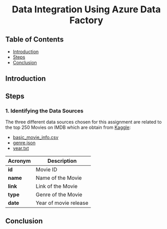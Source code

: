 <div align="center">
   <h1>Data Integration Using Azure Data Factory</h1>
</div>

## Table of Contents
- [Introduction](#introduction)
- [Steps](#steps)
- [Conclusion](#conclusion)

## Introduction
## Steps
### 1. Identifying the Data Sources
The three different data sources chosen for this assignment are related to the top 250 Movies on IMDB which are obtain from [Kaggle](https://www.kaggle.com/datasets/ashishjangra27/imdb-top-250-movies): 
- [basic_movie_info.csv](https://github.com/drshahizan/special-topic-data-engineering/blob/main/assignment/data-integration/submission/StaticIP/Datasets/basic_movie_info.csv)
- [genre.json](https://github.com/drshahizan/special-topic-data-engineering/blob/main/assignment/data-integration/submission/StaticIP/Datasets/genre.json)
- [year.txt](https://github.com/drshahizan/special-topic-data-engineering/blob/main/assignment/data-integration/submission/StaticIP/Datasets/year.txt)

| Acronym | Description |
| --- | --- |
| **id** | Movie ID |
|**name** | Name of the Movie |
| **link** | Link of the Movie |
| **type** | Genre of the Movie |
| **date** | Year of movie release |

## Conclusion
